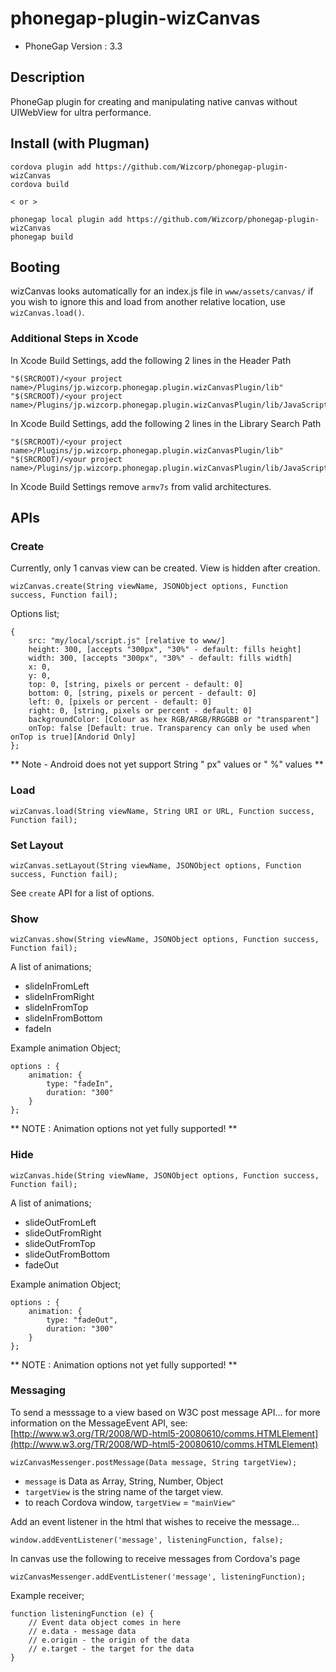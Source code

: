 # phonegap-plugin-wizCanvas

- PhoneGap Version : 3.3

## Description

PhoneGap plugin for creating and manipulating native canvas without UIWebView for ultra performance.

## Install (with Plugman) 

	cordova plugin add https://github.com/Wizcorp/phonegap-plugin-wizCanvas
	cordova build
	
	< or >
	
	phonegap local plugin add https://github.com/Wizcorp/phonegap-plugin-wizCanvas
	phonegap build

## Booting

wizCanvas looks automatically for an index.js file in ```www/assets/canvas/``` if you wish to ignore this and load from another relative location, use ```wizCanvas.load()```.

### Additional Steps in Xcode

In Xcode Build Settings, add the following 2 lines in the Header Path

	"$(SRCROOT)/<your project name>/Plugins/jp.wizcorp.phonegap.plugin.wizCanvasPlugin/lib"
	"$(SRCROOT)/<your project name>/Plugins/jp.wizcorp.phonegap.plugin.wizCanvasPlugin/lib/JavaScriptCore"

In Xcode Build Settings, add the following 2 lines in the Library Search Path

	"$(SRCROOT)/<your project name>/Plugins/jp.wizcorp.phonegap.plugin.wizCanvasPlugin/lib"
	"$(SRCROOT)/<your project name>/Plugins/jp.wizcorp.phonegap.plugin.wizCanvasPlugin/lib/JavaScriptCore"

In Xcode Build Settings remove `armv7s` from valid architectures.


## APIs

### Create

Currently, only 1 canvas view can be created. View is hidden after creation.

	wizCanvas.create(String viewName, JSONObject options, Function success, Function fail);

Options list;

	{
	    src: "my/local/script.js" [relative to www/]
	    height: 300, [accepts "300px", "30%" - default: fills height] 
	    width: 300, [accepts "300px", "30%" - default: fills width] 
	    x: 0,
	    y: 0, 
	    top: 0, [string, pixels or percent - default: 0]
	    bottom: 0, [string, pixels or percent - default: 0]
	    left: 0, [pixels or percent - default: 0]    
	    right: 0, [string, pixels or percent - default: 0]
	    backgroundColor: [Colour as hex RGB/ARGB/RRGGBB or "transparent"]
	    onTop: false [Default: true. Transparency can only be used when onTop is true][Andorid Only]
	}; 

** Note - Android does not yet support String " px" values or " %" values ** 

### Load

	wizCanvas.load(String viewName, String URI or URL, Function success, Function fail);
	
	
### Set Layout
	
	wizCanvas.setLayout(String viewName, JSONObject options, Function success, Function fail);

See `create` API for a list of options.

### Show

	wizCanvas.show(String viewName, JSONObject options, Function success, Function fail);

A list of animations;

- slideInFromLeft
- slideInFromRight
- slideInFromTop
- slideInFromBottom
- fadeIn

Example animation Object;

	options : {
		animation: {
	    	type: "fadeIn", 
	    	duration: "300"
	    }
	};
	
** NOTE : Animation options not yet fully supported! **

### Hide

	wizCanvas.hide(String viewName, JSONObject options, Function success, Function fail);

A list of animations;

- slideOutFromLeft
- slideOutFromRight
- slideOutFromTop
- slideOutFromBottom
- fadeOut

Example animation Object;

	options : {
		animation: {
    		type: "fadeOut",
    		duration: "300"
    	}
	}; 

** NOTE : Animation options not yet fully supported! **

### Messaging

To send a messsage to a view based on W3C post message API... for more information on the MessageEvent API, see: [http://www.w3.org/TR/2008/WD-html5-20080610/comms.HTMLElement](http://www.w3.org/TR/2008/WD-html5-20080610/comms.HTMLElement)

	wizCanvasMessenger.postMessage(Data message, String targetView);

- `message` is Data as Array, String, Number, Object
- `targetView` is the string name of the target view.
- to reach Cordova window, `targetView` = `"mainView"`

Add an event listener in the html that wishes to receive the message...

	window.addEventListener('message', listeningFunction, false);

In canvas use the following to receive messages from Cordova's page

	wizCanvasMessenger.addEventListener('message', listeningFunction);

Example receiver;

	function listeningFunction (e) {
	    // Event data object comes in here
	    // e.data - message data
		// e.origin - the origin of the data
		// e.target - the target for the data
	}
